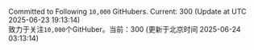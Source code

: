 Committed to Following `10,000` GitHubers. Current: <!-- FOLLOWING_COUNT -->300<!-- FOLLOWING_COUNT --> (Update at UTC <!-- LAST_UPDATED -->2025-06-23 19:13:14<!-- LAST_UPDATED -->)<br>
致力于关注`10,000`个GitHuber。当前：<!-- FOLLOWING_COUNT -->300<!-- FOLLOWING_COUNT --> (更新于北京时间 <!-- LAST_UPDATED_CST -->2025-06-24 03:13:14<!-- LAST_UPDATED_CST -->)
